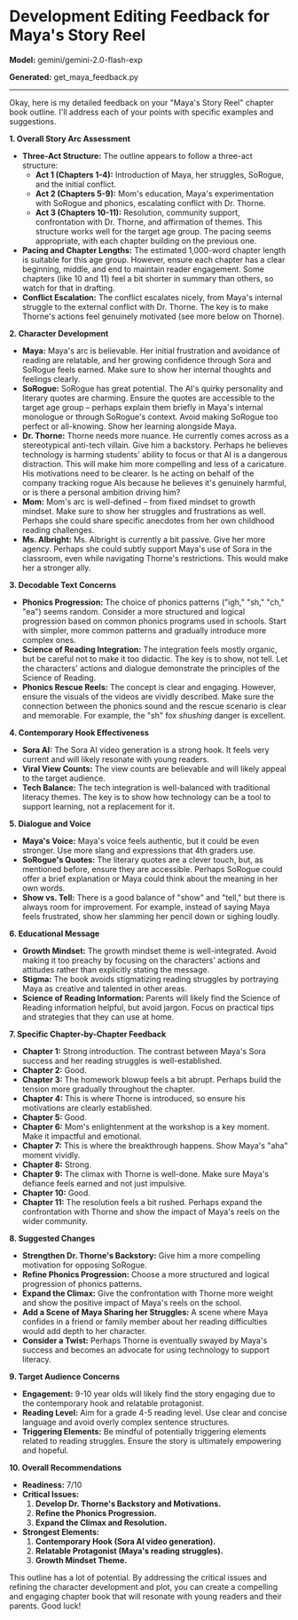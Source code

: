 # Development Editing Feedback for Maya's Story Reel

**Model:** gemini/gemini-2.0-flash-exp

**Generated:** get_maya_feedback.py

---

Okay, here is my detailed feedback on your "Maya's Story Reel" chapter book outline. I'll address each of your points with specific examples and suggestions.

**1. Overall Story Arc Assessment**

*   **Three-Act Structure:** The outline appears to follow a three-act structure:
    *   **Act 1 (Chapters 1-4):** Introduction of Maya, her struggles, SoRogue, and the initial conflict.
    *   **Act 2 (Chapters 5-9):** Mom's education, Maya's experimentation with SoRogue and phonics, escalating conflict with Dr. Thorne.
    *   **Act 3 (Chapters 10-11):** Resolution, community support, confrontation with Dr. Thorne, and affirmation of themes.
    This structure works well for the target age group. The pacing seems appropriate, with each chapter building on the previous one.
*   **Pacing and Chapter Lengths:** The estimated 1,000-word chapter length is suitable for this age group. However, ensure each chapter has a clear beginning, middle, and end to maintain reader engagement. Some chapters (like 10 and 11) feel a bit shorter in summary than others, so watch for that in drafting.
*   **Conflict Escalation:** The conflict escalates nicely, from Maya's internal struggle to the external conflict with Dr. Thorne. The key is to make Thorne's actions feel genuinely motivated (see more below on Thorne).

**2. Character Development**

*   **Maya:** Maya's arc is believable. Her initial frustration and avoidance of reading are relatable, and her growing confidence through Sora and SoRogue feels earned. Make sure to show her internal thoughts and feelings clearly.
*   **SoRogue:** SoRogue has great potential. The AI's quirky personality and literary quotes are charming. Ensure the quotes are accessible to the target age group – perhaps explain them briefly in Maya's internal monologue or through SoRogue's context. Avoid making SoRogue too perfect or all-knowing. Show her learning alongside Maya.
*   **Dr. Thorne:** Thorne needs more nuance. He currently comes across as a stereotypical anti-tech villain. Give him a backstory. Perhaps he believes technology is harming students' ability to focus or that AI is a dangerous distraction. This will make him more compelling and less of a caricature. His motivations need to be clearer. Is he acting on behalf of the company tracking rogue AIs because he believes it's genuinely harmful, or is there a personal ambition driving him?
*   **Mom:** Mom's arc is well-defined – from fixed mindset to growth mindset. Make sure to show her struggles and frustrations as well. Perhaps she could share specific anecdotes from her own childhood reading challenges.
*   **Ms. Albright:** Ms. Albright is currently a bit passive. Give her more agency. Perhaps she could subtly support Maya's use of Sora in the classroom, even while navigating Thorne's restrictions. This would make her a stronger ally.

**3. Decodable Text Concerns**

*   **Phonics Progression:** The choice of phonics patterns ("igh," "sh," "ch," "ea") seems random. Consider a more structured and logical progression based on common phonics programs used in schools. Start with simpler, more common patterns and gradually introduce more complex ones.
*   **Science of Reading Integration:** The integration feels mostly organic, but be careful not to make it too didactic. The key is to show, not tell. Let the characters' actions and dialogue demonstrate the principles of the Science of Reading.
*   **Phonics Rescue Reels:** The concept is clear and engaging. However, ensure the visuals of the videos are vividly described. Make sure the connection between the phonics sound and the rescue scenario is clear and memorable. For example, the "sh" fox *shushing* danger is excellent.

**4. Contemporary Hook Effectiveness**

*   **Sora AI:** The Sora AI video generation is a strong hook. It feels very current and will likely resonate with young readers.
*   **Viral View Counts:** The view counts are believable and will likely appeal to the target audience.
*   **Tech Balance:** The tech integration is well-balanced with traditional literacy themes. The key is to show how technology can be a tool to support learning, not a replacement for it.

**5. Dialogue and Voice**

*   **Maya's Voice:** Maya's voice feels authentic, but it could be even stronger. Use more slang and expressions that 4th graders use.
*   **SoRogue's Quotes:** The literary quotes are a clever touch, but, as mentioned before, ensure they are accessible. Perhaps SoRogue could offer a brief explanation or Maya could think about the meaning in her own words.
*   **Show vs. Tell:** There is a good balance of "show" and "tell," but there is always room for improvement. For example, instead of saying Maya feels frustrated, show her slamming her pencil down or sighing loudly.

**6. Educational Message**

*   **Growth Mindset:** The growth mindset theme is well-integrated. Avoid making it too preachy by focusing on the characters' actions and attitudes rather than explicitly stating the message.
*   **Stigma:** The book avoids stigmatizing reading struggles by portraying Maya as creative and talented in other areas.
*   **Science of Reading Information:** Parents will likely find the Science of Reading information helpful, but avoid jargon. Focus on practical tips and strategies that they can use at home.

**7. Specific Chapter-by-Chapter Feedback**

*   **Chapter 1:** Strong introduction. The contrast between Maya's Sora success and her reading struggles is well-established.
*   **Chapter 2:** Good.
*   **Chapter 3:** The homework blowup feels a bit abrupt. Perhaps build the tension more gradually throughout the chapter.
*   **Chapter 4:** This is where Thorne is introduced, so ensure his motivations are clearly established.
*   **Chapter 5:** Good.
*   **Chapter 6:** Mom's enlightenment at the workshop is a key moment. Make it impactful and emotional.
*   **Chapter 7:** This is where the breakthrough happens. Show Maya's "aha" moment vividly.
*   **Chapter 8:** Strong.
*   **Chapter 9:** The climax with Thorne is well-done. Make sure Maya's defiance feels earned and not just impulsive.
*   **Chapter 10:** Good.
*   **Chapter 11:** The resolution feels a bit rushed. Perhaps expand the confrontation with Thorne and show the impact of Maya's reels on the wider community.

**8. Suggested Changes**

*   **Strengthen Dr. Thorne's Backstory:** Give him a more compelling motivation for opposing SoRogue.
*   **Refine Phonics Progression:** Choose a more structured and logical progression of phonics patterns.
*   **Expand the Climax:** Give the confrontation with Thorne more weight and show the positive impact of Maya's reels on the school.
*   **Add a Scene of Maya Sharing her Struggles:** A scene where Maya confides in a friend or family member about her reading difficulties would add depth to her character.
*   **Consider a Twist:** Perhaps Thorne is eventually swayed by Maya's success and becomes an advocate for using technology to support literacy.

**9. Target Audience Concerns**

*   **Engagement:** 9-10 year olds will likely find the story engaging due to the contemporary hook and relatable protagonist.
*   **Reading Level:** Aim for a grade 4-5 reading level. Use clear and concise language and avoid overly complex sentence structures.
*   **Triggering Elements:** Be mindful of potentially triggering elements related to reading struggles. Ensure the story is ultimately empowering and hopeful.

**10. Overall Recommendations**

*   **Readiness:** 7/10
*   **Critical Issues:**
    1.  **Develop Dr. Thorne's Backstory and Motivations.**
    2.  **Refine the Phonics Progression.**
    3.  **Expand the Climax and Resolution.**
*   **Strongest Elements:**
    1.  **Contemporary Hook (Sora AI video generation).**
    2.  **Relatable Protagonist (Maya's reading struggles).**
    3.  **Growth Mindset Theme.**

This outline has a lot of potential. By addressing the critical issues and refining the character development and plot, you can create a compelling and engaging chapter book that will resonate with young readers and their parents. Good luck!

